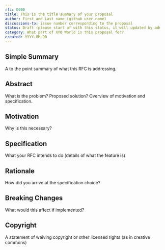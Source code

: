 ```yaml
---
rfc: 0000
title: This is the title summary of your proposal
author: First and Last name (github user name)
discussions-to: issue number corresponding to the proposal
status: Draft (please start of with this status, it will updated by admin permission or directly after submission)
category: What part of XYO World is this proposal for?
created: YYYY-MM-DD 
---
```


## Simple Summary

A to the point summary of what this RFC is addressing.

## Abstract

What is the problem? Proposed solution? Overview of motivation and specification.

## Motivation

Why is this necessary? 

## Specification

What your RFC intends to do (details of what the feature is)

## Rationale

How did you arrive at the specification choice?

## Breaking Changes

What would this affect if implemented? 

## Copyright

A statement of waiving copyright or other licensed rights (as in creative commons)
